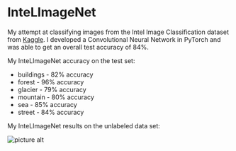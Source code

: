 # InteLImageNet

My attempt at classifying images from the Intel Image Classification dataset from [Kaggle](https://www.kaggle.com/puneet6060/intel-image-classification). I developed a Convolutional Neural Network in PyTorch and was able to get an overall test accuracy of 84%.

My InteLImageNet accuracy on the test set:
  * buildings - 82% accuracy
  * forest - 96% accuracy
  * glacier - 79% accuracy
  * mountain - 80% accuracy
  * sea - 85% accuracy
  * street - 84% accuracy

My InteLImageNet results on the unlabeled data set:

![picture alt](https://github.com/lin-justin/InteLImageNet/blob/master/prediction_results.png)
